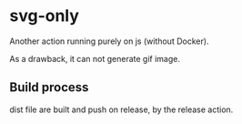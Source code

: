 # svg-only

Another action running purely on js (without Docker).

As a drawback, it can not generate gif image.

## Build process

dist file are built and push on release, by the release action.
